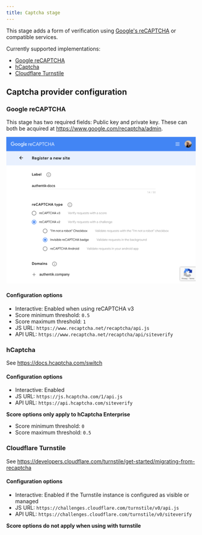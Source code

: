 ```yaml
---
title: Captcha stage
---
```


This stage adds a form of verification using [Google's reCAPTCHA](https://www.google.com/recaptcha/intro/v3.html) or compatible services.

Currently supported implementations:

- [Google reCAPTCHA](#google-recaptcha)
- [hCaptcha](#hcaptcha)
- [Cloudflare Turnstile](#cloudflare-turnstile)

## Captcha provider configuration

### Google reCAPTCHA

This stage has two required fields: Public key and private key. These can both be acquired at https://www.google.com/recaptcha/admin.

![](./captcha-admin.png)

#### Configuration options

- Interactive: Enabled when using reCAPTCHA v3
- Score minimum threshold: `0.5`
- Score maximum threshold: `1`
- JS URL: `https://www.recaptcha.net/recaptcha/api.js`
- API URL: `https://www.recaptcha.net/recaptcha/api/siteverify`

### hCaptcha

See https://docs.hcaptcha.com/switch

#### Configuration options

- Interactive: Enabled
- JS URL: `https://js.hcaptcha.com/1/api.js`
- API URL: `https://api.hcaptcha.com/siteverify`

**Score options only apply to hCaptcha Enterprise**

- Score minimum threshold: `0`
- Score maximum threshold: `0.5`

### Cloudflare Turnstile

See https://developers.cloudflare.com/turnstile/get-started/migrating-from-recaptcha

#### Configuration options

- Interactive: Enabled if the Turnstile instance is configured as visible or managed
- JS URL: `https://challenges.cloudflare.com/turnstile/v0/api.js`
- API URL: `https://challenges.cloudflare.com/turnstile/v0/siteverify`

**Score options do not apply when using with turnstile**
